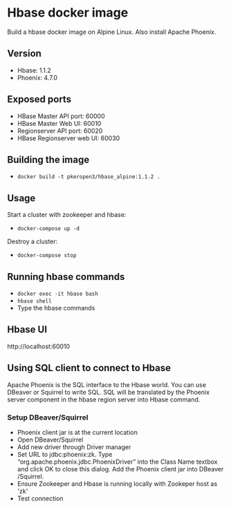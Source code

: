 # Hbase docker image
Build a hbase docker image on Alpine Linux. Also install Apache Phoenix.

## Version
- Hbase: 1.1.2
- Phoenix: 4.7.0

## Exposed ports
- HBase Master API port: 60000
- HBase Master Web UI: 60010
- Regionserver API port: 60020
- HBase Regionserver web UI: 60030

## Building the image       
- ``docker build -t pkeropen3/hbase_alpine:1.1.2 .``

## Usage
Start a cluster with zookeeper and hbase:

- ``docker-compose up -d ``

Destroy a cluster:

- ``docker-compose stop``


## Running hbase commands
- ``docker exec -it hbase bash``
- ``hbase shell``
- Type the hbase commands

## Hbase UI
http://localhost:60010

## Using SQL client to connect to Hbase
Apache Phoenix is the SQL interface to the Hbase world. You can use DBeaver or Squirrel to write SQL. SQL will be translated by the Phoenix server component in the hbase region server into Hbase command. 

### Setup DBeaver/Squirrel
- Phoenix client jar is at the current location
- Open DBeaver/Squirrel
- Add new driver through Driver manager
- Set URL to jdbc:phoenix:zk. Type “org.apache.phoenix.jdbc.PhoenixDriver” into the Class Name textbox and click OK to close this dialog. Add the Phoenix client jar into DBeaver /Squirrel.
- Ensure Zookeeper and Hbase is running locally with Zookeper host as 'zk'
- Test connection
